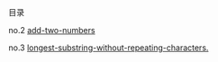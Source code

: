 目录

no.2 [add-two-numbers](./leetcode-2-add-two-numbers.md)

no.3 [longest-substring-without-repeating-characters.](./leetcode-3-longest-substring-without-repeating-characters.md)
